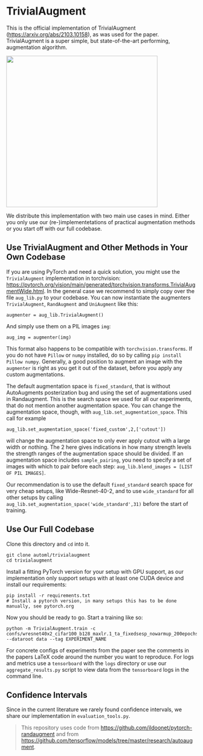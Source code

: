 

# TrivialAugment

This is the official implementation of TrivialAugment (https://arxiv.org/abs/2103.10158), as was used for the paper.
TrivialAugment is a super simple, but state-of-the-art performing, augmentation algorithm.

<img src="https://user-images.githubusercontent.com/9828297/112285487-a82f9c00-8c8a-11eb-83b7-cf3630e63c88.jpeg" width="400">

We distribute this implementation with two main use cases in mind.
Either you only use our (re-)implementetations of practical augmentation methods or you start off with our full codebase.

## Use TrivialAugment and Other Methods in Your Own Codebase
If you are using PyTorch and need a quick solution, you might use the `TrivialAugment` implementation in torchvision: https://pytorch.org/vision/main/generated/torchvision.transforms.TrivialAugmentWide.html.
In the general case we recommend to simply copy over the file `aug_lib.py` to your codebase.
You can now instantiate the augmenters `TrivialAugment`, `RandAugment` and `UniAugment` like this:
```
augmenter = aug_lib.TrivialAugment()
```
And simply use them on a PIL images `img`:
```
aug_img = augmenter(img)
```
This format also happens to be compatible with `torchvision.transforms`.
If you do not have `Pillow` or `numpy` installed, do so by calling `pip install Pillow numpy`.
Generally, a good position to augment an image with the `augmenter` is right as you get it out of the dataset, before you apply any custom augmentations.

The default augmentation space is `fixed_standard`, that is without AutoAugments posterization bug and using the set of augmentations used in Randaugment.
This is the search space we used for all our experiments, that do not mention another augmentation space.
You can change the augmentation space, though, with `aug_lib.set_augmentation_space`.
This call for example
```
aug_lib.set_augmentation_space('fixed_custom',2,['cutout'])
```
will change the augmentation space to only ever apply cutout with a large width or nothing.
The 2 here gives indications in how many strength levels the strength ranges of the augmentation space should be divided.
If an augmentation space includes `sample_pairing`, you need to specify a set of images with which to pair before each step:
`aug_lib.blend_images = [LIST OF PIL IMAGES]`. 

Our recommendation is to use the default `fixed_standard` search space for very cheap setups, like Wide-Resnet-40-2, and to use `wide_standard` for all other setups by calling `aug_lib.set_augmentation_space('wide_standard',31)` before the start of training.

## Use Our Full Codebase
Clone this directory and `cd` into it.
```
git clone automl/trivialaugment
cd trivialaugment
```
Install a fitting PyTorch version for your setup with GPU support,
as our implementation only support setups with at least one CUDA device and
install our requirements:
```
pip install -r requirements.txt
# Install a pytorch version, in many setups this has to be done manually, see pytorch.org
```

Now you should be ready to go. Start a training like so:
```
python -m TrivialAugment.train -c confs/wresnet40x2_cifar100_b128_maxlr.1_ta_fixedsesp_nowarmup_200epochs.yaml --dataroot data --tag EXPERIMENT_NAME
```
For concrete configs of experiments from the paper see the comments in the papers LaTeX code around the number you want to reproduce.
For logs and metrics use a `tensorboard` with the `logs` directory or use our `aggregate_results.py` script to view data from the `tensorboard` logs in the command line.

## Confidence Intervals
Since in the current literature we rarely found confidence intervals, we share our implementation in `evaluation_tools.py`.


> This repository uses code from https://github.com/ildoonet/pytorch-randaugment and from https://github.com/tensorflow/models/tree/master/research/autoaugment.

